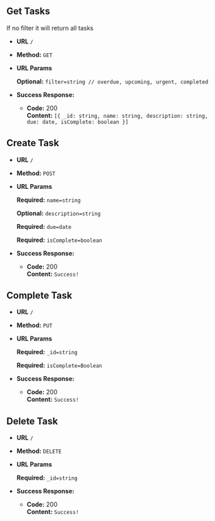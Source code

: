 **Get Tasks**
----
  If no filter it will return all tasks

* **URL**
  `/`

* **Method:**
  `GET`
  
*  **URL Params**

   **Optional:**
   `filter=string // overdue, upcoming, urgent, completed`
   
* **Success Response:**
  * **Code:** 200 <br />
    **Content:** `[{
      _id: string,
      name: string,
      description: string,
      due: date,
      isComplete: boolean
    }]`
  
  
**Create Task**
----

* **URL**
  `/`

* **Method:**
  `POST`
  
*  **URL Params**

   **Required:**
   `name=string`
   
   **Optional:**
   `description=string`
   
   **Required:**
   `due=date`
   
   **Required:**
   `isComplete=boolean`
   
* **Success Response:**
  * **Code:** 200 <br />
    **Content:** `Success!`
   
**Complete Task**
----

* **URL**
  `/`

* **Method:**
  `PUT`
  
*  **URL Params**

   **Required:**
   `_id=string`
   
   **Required:**
   `isComplete=Boolean`

* **Success Response:**
  * **Code:** 200 <br />
    **Content:** `Success!`

**Delete Task**
----

* **URL**
  `/`

* **Method:**
  `DELETE`
  
*  **URL Params**

   **Required:**
   `_id=string`
   
* **Success Response:**
  * **Code:** 200 <br />
    **Content:** `Success!`
